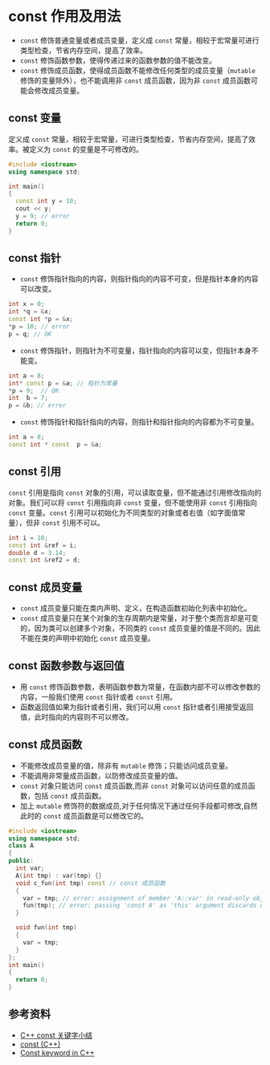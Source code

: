 # const 作用及用法

- `const` 修饰普通变量或者成员变量，定义成 `const` 常量，相较于宏常量可进行类型检查，节省内存空间，提高了效率。
- `const` 修饰函数参数，使得传递过来的函数参数的值不能改变。
- `const` 修饰成员函数，使得成员函数不能修改任何类型的成员变量（`mutable` 修饰的变量除外），也不能调用非 `const` 成员函数，因为非 `const` 成员函数可能会修改成员变量。

## const 变量

定义成 `const` 常量，相较于宏常量，可进行类型检查，节省内存空间，提高了效率。被定义为 `const` 的变量是不可修改的。

```cpp
#include <iostream>
using namespace std;

int main()
{
  const int y = 10;
  cout << y;
  y = 9; // error
  return 0;
}
```

## const 指针

- `const` 修饰指针指向的内容，则指针指向的内容不可变，但是指针本身的内容可以改变。

```cpp
int x = 0;
int *q = &x;
const int *p = &x;
*p = 10; // error
p = q; // OK
```

- `const` 修饰指针，则指针为不可变量，指针指向的内容可以变，但指针本身不能变。

```cpp
int a = 8;
int* const p = &a; // 指针为常量
*p = 9;  // OK
int  b = 7;
p = &b; // error
```

- `const` 修饰指针和指针指向的内容，则指针和指针指向的内容都为不可变量。

```cpp
int a = 8;
const int * const  p = &a;
```

## const 引用

`const` 引用是指向 `const` 对象的引用，可以读取变量，但不能通过引用修改指向的对象。我们可以将 `const` 引用指向非 `const` 变量，但不能使用非 `const` 引用指向 `const` 变量。`const` 引用可以初始化为不同类型的对象或者右值（如字面值常量），但非 `const` 引用不可以。

```cpp
int i = 10;
const int &ref = i;
double d = 3.14;
const int &ref2 = d;
```

## const 成员变量

- `const` 成员变量只能在类内声明、定义，在构造函数初始化列表中初始化。
- `const` 成员变量只在某个对象的生存周期内是常量，对于整个类而言却是可变的，因为类可以创建多个对象，不同类的 `const` 成员变量的值是不同的。因此不能在类的声明中初始化 `const` 成员变量。

## const 函数参数与返回值

- 用 `const` 修饰函数参数，表明函数参数为常量，在函数内部不可以修改参数的内容，一般我们使用 `const` 指针或者 `const` 引用。
- 函数返回值如果为指针或者引用，我们可以用 `const` 指针或者引用接受返回值，此时指向的内容则不可以修改。

## const 成员函数

- 不能修改成员变量的值，除非有 `mutable` 修饰；只能访问成员变量。
- 不能调用非常量成员函数，以防修改成员变量的值。
- `const` 对象只能访问 `const` 成员函数,而非 `const` 对象可以访问任意的成员函数，包括 `const` 成员函数。
- 加上 `mutable` 修饰符的数据成员,对于任何情况下通过任何手段都可修改,自然此时的 `const` 成员函数是可以修改它的。

```cpp
#include <iostream>
using namespace std;
class A
{
public:
  int var;
  A(int tmp) : var(tmp) {}
  void c_fun(int tmp) const // const 成员函数
  {
    var = tmp; // error: assignment of member 'A::var' in read-only object. 在 const 成员函数中，不能修改任何类成员变量。		
    fun(tmp); // error: passing 'const A' as 'this' argument discards qualifiers. const 成员函数不能调用非 const 成员函数，因为非 const 成员函数可能会修改成员变量。
  }

  void fun(int tmp)
  {
    var = tmp;
  }
};
int main()
{
  return 0;
}
```

## 参考资料

- [C++ const 关键字小结](https://www.runoob.com/w3cnote/cpp-const-keyword.html)
- [const (C++)](https://docs.microsoft.com/en-us/cpp/cpp/const-cpp?view=msvc-170)
- [Const keyword in C++](https://www.geeksforgeeks.org/const-keyword-in-cpp/)